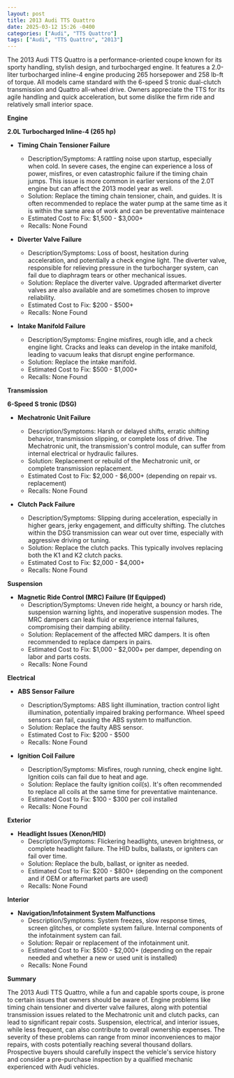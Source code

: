 ```yaml
---
layout: post
title: 2013 Audi TTS Quattro
date: 2025-03-12 15:26 -0400
categories: ["Audi", "TTS Quattro"]
tags: ["Audi", "TTS Quattro", "2013"]
---
```

The 2013 Audi TTS Quattro is a performance-oriented coupe known for its sporty handling, stylish design, and turbocharged engine. It features a 2.0-liter turbocharged inline-4 engine producing 265 horsepower and 258 lb-ft of torque. All models came standard with the 6-speed S tronic dual-clutch transmission and Quattro all-wheel drive. Owners appreciate the TTS for its agile handling and quick acceleration, but some dislike the firm ride and relatively small interior space.

**Engine**

**2.0L Turbocharged Inline-4 (265 hp)**

*   **Timing Chain Tensioner Failure**
    *   Description/Symptoms: A rattling noise upon startup, especially when cold. In severe cases, the engine can experience a loss of power, misfires, or even catastrophic failure if the timing chain jumps. This issue is more common in earlier versions of the 2.0T engine but can affect the 2013 model year as well.
    *   Solution: Replace the timing chain tensioner, chain, and guides. It is often recommended to replace the water pump at the same time as it is within the same area of work and can be preventative maintenace
    *   Estimated Cost to Fix: $1,500 - $3,000+
    *   Recalls: None Found

*   **Diverter Valve Failure**
    *   Description/Symptoms: Loss of boost, hesitation during acceleration, and potentially a check engine light. The diverter valve, responsible for relieving pressure in the turbocharger system, can fail due to diaphragm tears or other mechanical issues.
    *   Solution: Replace the diverter valve. Upgraded aftermarket diverter valves are also available and are sometimes chosen to improve reliability.
    *   Estimated Cost to Fix: $200 - $500+
    *   Recalls: None Found

*   **Intake Manifold Failure**
    *   Description/Symptoms: Engine misfires, rough idle, and a check engine light. Cracks and leaks can develop in the intake manifold, leading to vacuum leaks that disrupt engine performance.
    *   Solution: Replace the intake manifold.
    *   Estimated Cost to Fix: $500 - $1,000+
    *   Recalls: None Found

**Transmission**

**6-Speed S tronic (DSG)**

*   **Mechatronic Unit Failure**
    *   Description/Symptoms: Harsh or delayed shifts, erratic shifting behavior, transmission slipping, or complete loss of drive. The Mechatronic unit, the transmission's control module, can suffer from internal electrical or hydraulic failures.
    *   Solution: Replacement or rebuild of the Mechatronic unit, or complete transmission replacement.
    *   Estimated Cost to Fix: $2,000 - $6,000+ (depending on repair vs. replacement)
    *   Recalls: None Found

*   **Clutch Pack Failure**
    *   Description/Symptoms: Slipping during acceleration, especially in higher gears, jerky engagement, and difficulty shifting. The clutches within the DSG transmission can wear out over time, especially with aggressive driving or tuning.
    *   Solution: Replace the clutch packs. This typically involves replacing both the K1 and K2 clutch packs.
    *   Estimated Cost to Fix: $2,000 - $4,000+
    *   Recalls: None Found

**Suspension**

*   **Magnetic Ride Control (MRC) Failure (If Equipped)**
    *   Description/Symptoms: Uneven ride height, a bouncy or harsh ride, suspension warning lights, and inoperative suspension modes. The MRC dampers can leak fluid or experience internal failures, compromising their damping ability.
    *   Solution: Replacement of the affected MRC dampers. It is often recommended to replace dampers in pairs.
    *   Estimated Cost to Fix: $1,000 - $2,000+ per damper, depending on labor and parts costs.
    *   Recalls: None Found

**Electrical**

*   **ABS Sensor Failure**
    *   Description/Symptoms: ABS light illumination, traction control light illumination, potentially impaired braking performance. Wheel speed sensors can fail, causing the ABS system to malfunction.
    *   Solution: Replace the faulty ABS sensor.
    *   Estimated Cost to Fix: $200 - $500
    *   Recalls: None Found

*   **Ignition Coil Failure**
    *   Description/Symptoms: Misfires, rough running, check engine light. Ignition coils can fail due to heat and age.
    *   Solution: Replace the faulty ignition coil(s). It's often recommended to replace all coils at the same time for preventative maintenance.
    *   Estimated Cost to Fix: $100 - $300 per coil installed
    *   Recalls: None Found

**Exterior**

*   **Headlight Issues (Xenon/HID)**
    *   Description/Symptoms: Flickering headlights, uneven brightness, or complete headlight failure. The HID bulbs, ballasts, or igniters can fail over time.
    *   Solution: Replace the bulb, ballast, or igniter as needed.
    *   Estimated Cost to Fix: $200 - $800+ (depending on the component and if OEM or aftermarket parts are used)
    *   Recalls: None Found

**Interior**

*   **Navigation/Infotainment System Malfunctions**
    *   Description/Symptoms: System freezes, slow response times, screen glitches, or complete system failure. Internal components of the infotainment system can fail.
    *   Solution: Repair or replacement of the infotainment unit.
    *   Estimated Cost to Fix: $500 - $2,000+ (depending on the repair needed and whether a new or used unit is installed)
    *   Recalls: None Found

**Summary**

The 2013 Audi TTS Quattro, while a fun and capable sports coupe, is prone to certain issues that owners should be aware of. Engine problems like timing chain tensioner and diverter valve failures, along with potential transmission issues related to the Mechatronic unit and clutch packs, can lead to significant repair costs. Suspension, electrical, and interior issues, while less frequent, can also contribute to overall ownership expenses. The severity of these problems can range from minor inconveniences to major repairs, with costs potentially reaching several thousand dollars. Prospective buyers should carefully inspect the vehicle's service history and consider a pre-purchase inspection by a qualified mechanic experienced with Audi vehicles.

